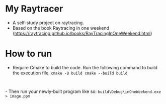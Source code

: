 # My Raytracer

- A self-study project on raytracing.
- Based on the book Raytracing in one weekend (https://raytracing.github.io/books/RayTracingInOneWeekend.html)

# How to run
- Require Cmake to build the code. Run the following command to build the execution file.
<code>cmake -B build
cmake --build build
</code>
- Then run your newly-built program like so:
<code>build\Debug\inOneWeekend.exe > image.ppm
</code>
